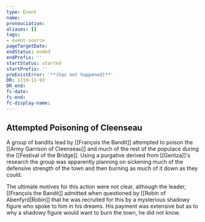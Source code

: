 ```yaml
---
type: Event
name:
pronouciation:
aliases: []
tags:
- event-source
pageTargetDate:
endStatus: ended
endPrefix: ''
startStatus: started
startPrefix: ''
preExistError: '**(has not happened)**'
DR: 1719-11-03
DR_end:
fc-date:
fc-end:
fc-display-name:
---
```

## Attempted Poisoning of Cleenseau
A group of bandits lead by [[François the Bandit]] attempted to poison the [[Army Garrison of Cleenseau]] and much of the rest of the populace during the [[Festival of the Bridge]]. Using a purgative derived from [[Gentza]]'s research the group was apparently planning on sickening much of the defensive strength of the town and then burning as much of it down as they could.

The ultimate motives for this action were not clear, although the leader, [[François the Bandit]] admitted when questioned by [[Robin of Abenfyrd|Robin]] that he was recruited for this by a mysterious shadowy figure who spoke to him in his dreams. His payment was extensive but as to why a shadowy figure would want to burn the town, he did not know.